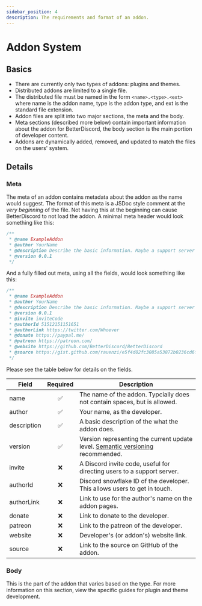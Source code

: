 ```yaml
---
sidebar_position: 4
description: The requirements and format of an addon.
---
```


# Addon System

## Basics

 - There are currently only two types of addons: plugins and themes.
 - Distributed addons are limited to a single file.
 - The distributed file must be named in the form `<name>.<type>.<ext>` where name is the addon name, type is the addon type, and ext is the standard file extension.
 - Addon files are split into two major sections, the meta and the body.
 - Meta sections (described more below) contain important information about the addon for BetterDiscord, the body section is the main portion of developer content.
 - Addons are dynamically added, removed, and updated to match the files on the users' system.

## Details

### Meta

The meta of an addon contains metadata about the addon as the name would suggest. The format of this meta is a JSDoc style comment at the *very beginning* of the file. Not having this at the beginning can cause BetterDiscord to not load the addon. A minimal meta header would look something like this:

```js
/**
 * @name ExampleAddon
 * @author YourName
 * @description Describe the basic information. Maybe a support server link.
 * @version 0.0.1
 */
```

And a fully filled out meta, using all the fields, would look something like this:
```js
/**
 * @name ExampleAddon
 * @author YourName
 * @description Describe the basic information. Maybe a support server link.
 * @version 0.0.1
 * @invite inviteCode
 * @authorId 51512151151651
 * @authorLink https://twitter.com/Whoever
 * @donate https://paypal.me/
 * @patreon https://patreon.com/
 * @website https://github.com/BetterDiscord/BetterDiscord
 * @source https://gist.github.com/rauenzi/e5f4d02fc3085a53872b0236cd6f8225
 */
 ```

Please see the table below for details on the fields.


|Field|Required|Description|
|-----|:------:|-----------|
|name|&#x2705;|The name of the addon. Typcially does not contain spaces, but is allowed.|
|author|&#x2705;|Your name, as the developer.|
|description|&#x2705;|A basic description of the what the addon does.|
|version|&#x2705;|Version representing the current update level. [Semantic versioning](https://semver.org/) recommended.|
|invite|&#x274C;|A Discord invite code, useful for directing users to a support server.|
|authorId|&#x274C;|Discord snowflake ID of the developer. This allows users to get in touch.|
|authorLink|&#x274C;|Link to use for the author's name on the addon pages.|
|donate|&#x274C;|Link to donate to the developer.|
|patreon|&#x274C;|Link to the patreon of the developer.|
|website|&#x274C;|Developer's (or addon's) website link.|
|source|&#x274C;|Link to the source on GitHub of the addon.|

### Body

This is the part of the addon that varies based on the type. For more information on this section, view the specific guides for plugin and theme development.